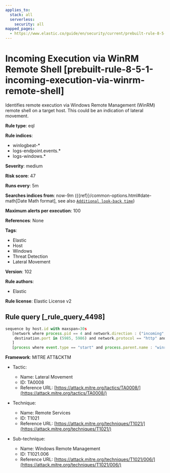 ```yaml
---
applies_to:
  stack: all
  serverless:
    security: all
mapped_pages:
  - https://www.elastic.co/guide/en/security/current/prebuilt-rule-8-5-1-incoming-execution-via-winrm-remote-shell.html
---
```


# Incoming Execution via WinRM Remote Shell [prebuilt-rule-8-5-1-incoming-execution-via-winrm-remote-shell]

Identifies remote execution via Windows Remote Management (WinRM) remote shell on a target host. This could be an indication of lateral movement.

**Rule type**: eql

**Rule indices**:

* winlogbeat-*
* logs-endpoint.events.*
* logs-windows.*

**Severity**: medium

**Risk score**: 47

**Runs every**: 5m

**Searches indices from**: now-9m ({{ref}}/common-options.html#date-math[Date Math format], see also [`Additional look-back time`](docs-content://solutions/security/detect-and-alert/create-detection-rule.md#rule-schedule))

**Maximum alerts per execution**: 100

**References**: None

**Tags**:

* Elastic
* Host
* Windows
* Threat Detection
* Lateral Movement

**Version**: 102

**Rule authors**:

* Elastic

**Rule license**: Elastic License v2

## Rule query [_rule_query_4498]

```js
sequence by host.id with maxspan=30s
   [network where process.pid == 4 and network.direction : ("incoming", "ingress") and
    destination.port in (5985, 5986) and network.protocol == "http" and source.ip != "127.0.0.1" and source.ip != "::1"
   ]
   [process where event.type == "start" and process.parent.name : "winrshost.exe" and not process.name : "conhost.exe"]
```

**Framework**: MITRE ATT&CKTM

* Tactic:

    * Name: Lateral Movement
    * ID: TA0008
    * Reference URL: [https://attack.mitre.org/tactics/TA0008/](https://attack.mitre.org/tactics/TA0008/)

* Technique:

    * Name: Remote Services
    * ID: T1021
    * Reference URL: [https://attack.mitre.org/techniques/T1021/](https://attack.mitre.org/techniques/T1021/)

* Sub-technique:

    * Name: Windows Remote Management
    * ID: T1021.006
    * Reference URL: [https://attack.mitre.org/techniques/T1021/006/](https://attack.mitre.org/techniques/T1021/006/)



